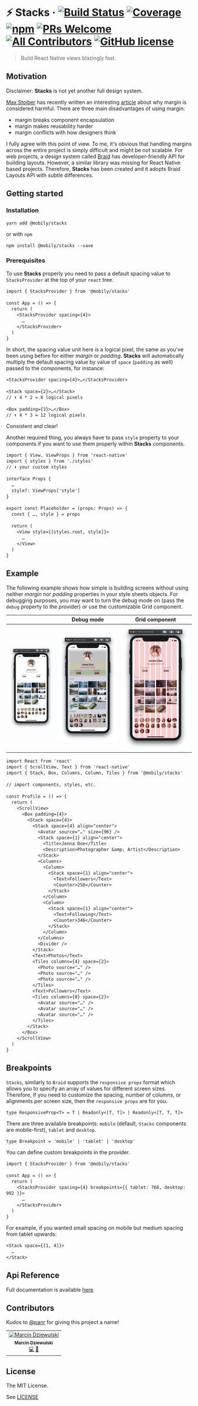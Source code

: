 # ⚡ Stacks &middot; [![Build Status](https://img.shields.io/travis/com/mobily/stacks.svg?style=flat-square&logo=travis)](https://travis-ci.com/mobily/stacks) [![Coverage](https://img.shields.io/coveralls/github/mobily/stacks.svg?style=flat-square&logo=coveralls)](https://coveralls.io/github/mobily/stacks?branch=master) [![npm](https://img.shields.io/npm/v/@mobily/stacks.svg?style=flat-square&logo=npm)](https://www.npmjs.com/package/@mobily/stacks)  [![PRs Welcome](https://img.shields.io/badge/PRs-welcome-brightgreen.svg?style=flat-square)](http://makeapullrequest.com) [![All Contributors](https://img.shields.io/badge/all_contributors-1-orange.svg?style=flat-square)](#contributors) [![GitHub license](https://img.shields.io/badge/license-MIT-blue.svg?style=flat-square)](https://github.com/mobily/stacks/blob/master/LICENSE)

> Build React Native views blazingly fast.

## Motivation

Disclaimer: **Stacks** is not yet another full design system.

[Max Stoiber](https://github.com/mxstbr) has recently written an interesting [article](https://mxstbr.com/thoughts/margin) about why margin is considered harmful. There are three main disadvantages of using margin:

- margin breaks component encapsulation
- margin makes reusability harder
- margin conflicts with how designers think

I fully agree with this point of view. To me, it's obvious that handling margins across the entire project is simply difficult and might be not scalable. For web projects, a design system called [Braid](https://seek-oss.github.io/braid-design-system/foundations/layout) has developer-friendly API for building layouts. However, a similar library was missing for React Native based projects. Therefore, **Stacks** has been created and it adopts Braid Layouts API with subtle differences.

## Getting started

### Installation

```shell
yarn add @mobily/stacks
```

or with `npm`

```shell
npm install @mobily/stacks --save
```

### Prerequisites

To use **Stacks** properly you need to pass a default spacing value to `StacksProvider` at the top of your `react` tree.

```tsx
import { StacksProvider } from '@mobily/stacks'

const App = () => {
  return (
    <StacksProvider spacing={4}>
      …
    </StacksProvider>
  )
}
```

In short, the spacing value unit here is a logical pixel, the same as you've been using before for either _margin_ or _padding_. **Stacks** will automatically multiply the default spacing value by value of `space` (`padding` as well) passed to the components, for instance:

```tsx
<StacksProvider spacing={4}>…</StacksProvider>

<Stack space={2}>…</Stack>
// ⬆️ 4 * 2 = 8 logical pixels

<Box padding={3}>…</Box>
// ⬆️ 4 * 3 = 12 logical pixels
```

Consistent and clear!

Another required thing, you always have to pass `style` property to your components if you want to use them properly within **Stacks** components.

```tsx
import { View, ViewProps } from 'react-native'
import { styles } from './styles'
// ⬆️ your custom styles

interface Props {
  …
  style?: ViewProps['style']
}

export const Placeholder = (props: Props) => {
  const { …, style } = props

  return (
    <View style={[styles.root, style]}>
      …
    </View>
  )
}
```

## Example

The following example shows how simple is building screens without using neither _margin_ nor _padding_ properties in your style sheets objects. For debugging purposes, you may want to turn the debug mode on (pass the `debug` property to the provider) or use the customizable Grid component.

|                               | Debug mode                          | Grid component                     |
| ----------------------------- | ----------------------------------- | ---------------------------------- |
| ![screen](assets/example.png) | ![screen](assets/example-debug.png) | ![screen](assets/example-grid.png) |

```tsx
import React from 'react'
import { ScrollView, Text } from 'react-native'
import { Stack, Box, Columns, Column, Tiles } from '@mobily/stacks'

// import components, styles, etc.

const Profile = () => {
  return (
    <ScrollView>
      <Box padding={4}>
        <Stack space={4}>
          <Stack space={4} align="center">
            <Avatar source="…" size={96} />
            <Stack space={1} align="center">
              <Title>Jenna Doe</Title>
              <Description>Photographer &amp; Artist</Description>
            </Stack>
            <Columns>
              <Column>
                <Stack space={1} align="center">
                  <Text>Followers</Text>
                  <Counter>258</Counter>
                </Stack>
              </Column>
              <Column>
                <Stack space={1} align="center">
                  <Text>Following</Text>
                  <Counter>346</Counter>
                </Stack>
              </Column>
            </Columns>
            <Divider />
          </Stack>
          <Text>Photos</Text>
          <Tiles columns={4} space={2}>
            <Photo source="…" />
            <Photo source="…" />
            <Photo source="…" />
          </Tiles>
          <Text>Followers</Text>
          <Tiles columns={8} space={2}>
            <Avatar source="…" />
            <Avatar source="…" />
            <Avatar source="…" />
          </Tiles>
        </Stack>
      </Box>
    </ScrollView>
  )
}
```

## Breakpoints

`Stacks`, similarly to `Braid` supports the `responsive props` format which allows you to specify an array of values for different screen sizes. Therefore, if you need to customize the spacing, number of columns, or alignments per screen size, then the `responsive props` are for you.

```tsx
type ResponsiveProp<T> = T | Readonly<[T, T]> | Readonly<[T, T, T]>
```

There are three available breakpoints: `mobile` (default, `Stacks` components are mobile-first), `tablet` and `desktop`.

```
type Breakpoint = 'mobile' | 'tablet' | 'desktop'
```

You can define custom breakpoints in the provider.

```tsx
import { StacksProvider } from '@mobily/stacks'

const App = () => {
  return (
    <StacksProvider spacing={4} breakpoints={{ tablet: 768, desktop: 992 }}>
      …
    </StacksProvider>
  )
}
```

For example, if you wanted small spacing on mobile but medium spacing from tablet upwards:

```tsx
<Stack space={[1, 4]}>
  …
</Stack>
```

## Api Reference

Full documentation is available [here](https://mobily.github.io/stacks).

## Contributors

Kudos to [@panr](https://github.com/panr) for giving this project a name!

<!-- ALL-CONTRIBUTORS-LIST:START - Do not remove or modify this section -->
<!-- prettier-ignore -->
<table><tr><td align="center"><a href="https://twitter.com/__marcin_"><img src="https://avatars1.githubusercontent.com/u/1467712?v=4" width="100px;" alt="Marcin Dziewulski"/><br /><sub><b>Marcin Dziewulski</b></sub></a><br /><a href="https://github.com/mobily/stacks/commits?author=mobily" title="Code">💻</a> <a href="https://github.com/mobily/stacks/commits?author=mobily" title="Documentation">📖</a></td></tr></table>

<!-- ALL-CONTRIBUTORS-LIST:END -->

## License

The MIT License.

See [LICENSE](LICENSE)
